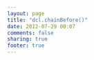 ```yaml
---
layout: page
title: "dcl.chainBefore()"
date: 2012-07-29 00:07
comments: false
sharing: true
footer: true
---
```

